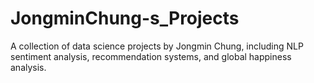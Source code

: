 # JongminChung-s_Projects
A collection of data science projects by Jongmin Chung, including NLP sentiment analysis, recommendation systems, and global happiness analysis.
